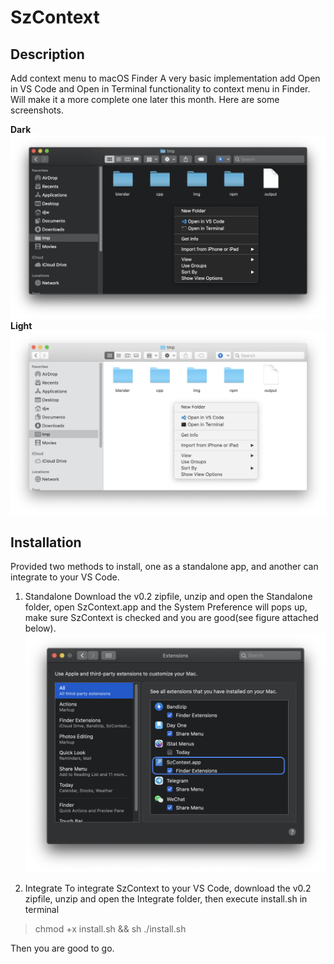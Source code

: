 # SzContext
## Description
Add context menu to macOS Finder 
A very basic implementation add Open in VS Code and Open in Terminal functionality to context menu in Finder. Will make it a more complete one later this month. 
Here are some screenshots. 

**Dark**
![SzContextDropdown](images/SzContextDark.png)
**Light**
![SzContextDropdown](images/SzContextLight.png)

## Installation
Provided two methods to install, one as a standalone app, and another can integrate to your VS Code.
1. Standalone
Download the v0.2 zipfile, unzip and open the Standalone folder, open SzContext.app and the System Preference will pops up, make sure SzContext is checked and you are good(see figure attached below).
![SzContextSystemPreference](images/SzContextStandalonePreference.png)

2. Integrate
To integrate SzContext to your VS Code, download the v0.2 zipfile, unzip and open the Integrate folder, then execute install.sh in terminal
> chmod +x install.sh && sh ./install.sh

Then you are good to go. 


